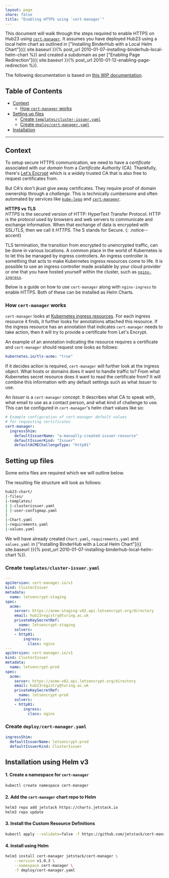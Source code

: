 ```yaml
---
layout: page
share: false
title: "Enabling HTTPS using `cert-manager`"
---
```


This document will walk through the steps required to enable HTTPS on Hub23 using [`cert-manager`](https://docs.cert-manager.io/en/latest/).
It assumes you have deployed Hub23 using a local helm chart as outlined in ["Installing BinderHub with a Local Helm Chart"]({{ site.baseurl }}{% post_url 2010-01-07-installing-binderhub-local-helm-chart %}) and created a subdomain as per ["Enabling Page Redirection"]({{ site.baseurl }}{% post_url 2010-01-12-enabling-page-redirection %}).

The following documentation is based on [this WIP documentation](https://discourse.jupyter.org/t/wip-documentation-about-cert-manager/2068).

## Table of Contents

- [Context](#context)
  - [How `cert-manager` works](#how-cert-manager-works)
- [Setting up files](#setting-up-files)
  - [Create `templates/cluster-issuer.yaml`](#create-templatesclusterissueryaml)
  - [Create `deploy/cert-manager.yaml`](#create-deploycertmanageryaml)
- [Installation](#installation)

---

## Context

To setup secure HTTPS communication, we need to have a _certificate_ associated with our _domain_ from a _Certificate Authority_ (CA).
Thankfully, there's [Let's Encrypt](https://letsencrypt.org/) which is a widely trusted CA that is also free to request certificates from.

But CA's don't jkust give away certificates.
They require proof of domain ownership through a _challenge_.
This is technically cumbersone and often automated by services like [`kube-lego`](https://github.com/jetstack/kube-lego) and [`cert-manager`](https://github.com/jetstack/cert-manager).

**HTTPS vs TLS**<br>
_HTTPS_ is the secured version of HTTP: HyperText Transfer Protocol.
HTTP is the protocol used by browsers and web servers to communicate and exchange information.
When that exchange of data is encrypted with SSL/_TLS_, then we call it _HTTPS_.
The S stands for Secure.
{: .notice--accent}

TLS termination, the transition from encrypted to unencrypted traffic, can be done in various locations.
A common place in the world of Kubernetes is to let this be managed by ingress controllers.
An ingress controller is something that acts to make Kubernetes ingress resources come to life.
It is possible to use an ingress controller made available by your cloud provider or one that you have hosted yourself within the cluster, such as [`nginx-ingress`](https://github.com/helm/charts/tree/master/stable/nginx-ingress).

Below is a guide on how to use `cert-manager` along with `nginx-ingress` to enable HTTPS.
Both of these can be installed as Helm Charts.

### How `cert-manager` works

`cert-manager` looks at [Kubernetes ingress resources](https://kubernetes.io/docs/concepts/services-networking/ingress/).
For each ingress resource it finds, it further looks for annotations attached this resource.
If the ingress resource has an annotation that indicates `cert-manager` needs to take action, then it will try to provide a certificate from Let's Encrypt.

An example of an annotation indicating the resource requires a certificate and `cert-manager` should request one looks as follows:

```yaml
kubernetes.io/tls-acme: "true"
```

If it decides action is required, `cert-manager` will further look at the ingress object.
What hosts or domains does it want to handle traffic to?
From what Kubernetes secret resource does it want to read the certificate from?
It will combine this information with any default settings such as what _Issuer_ to use.

An _Issuer_ is a `cert-manager` concept.
It describes what CA to speak with, what email to use as a contact person, and what kind of challenge to use.
This can be configured in `cert-manager`'s helm chart values like so:

```yaml
# Example configuration of cert-manager default values
# for requesting certificates
cert-manager:
  ingressShim:
    defaultIssuerName: "a-manually-created-issuer-resource"
    defaultIssuerKind: "Issuer"
    defaultACMEChallengeType: "http01"
```

## Setting up files

Some extra files are required which we will outline below.

The resulting file structure will look as follows:

```bash
hub23-chart/
|-files/
|-templates/
| |-clusterissuer.yaml
| |-user-configmap.yaml
|
|-Chart.yaml
|-requirements.yaml
|-values.yaml
```

We will have already created `Chart.yaml`, `requirements.yaml` and `values.yaml` in ["Installing BinderHub with a Local Helm Chart"]({{ site.baseurl }}{% post_url 2010-01-07-installing-binderhub-local-helm-chart %}).

### Create `templates/cluster-issuer.yaml`

```yaml
---
apiVersion: cert-manager.io/v1
kind: ClusterIssuer
metadata:
  name: letsencrypt-staging
spec:
  acme:
    server: https://acme-staging-v02.api.letsencrypt.org/directory
    email: hub23registry@turing.ac.uk
    privateKeySecretRef:
      name: letsencrypt-staging
    solvers:
    - http01:
        ingress:
          class: nginx
---
apiVersion: cert-manager.io/v1
kind: ClusterIssuer
metadata:
  name: letsencrypt-prod
spec:
  acme:
    server: https://acme-v02.api.letsencrypt.org/directory
    email: hub23registry@turing.ac.uk
    privateKeySecretRef:
      name: letsencrypt-prod
    solvers:
    - http01:
        ingress:
          class: nginx
```

### Create `deploy/cert-manager.yaml`

```yaml
ingressShim:
  defaultIssuerName: letsencrypt-prod
  defaultIssuerKind: ClusterIssuer
```

## Installation using Helm v3

#### 1. Create a namespace for `cert-manager`

```bash
kubectl create namespace cert-manager
```

#### 2. Add the `cert-manager` chart repo to Helm

```bash
helm3 repo add jetstack https://charts.jetstack.io
helm3 repo update
```

#### 3. Install the Custom Resource Definitions

```bash
kubectl apply --validate=false -f https://github.com/jetstack/cert-manager/releases/download/v1.0.3/cert-manager.crds.yaml
```

#### 4. Install using Helm

```bash
helm3 install cert-manager jetstack/cert-manager \
    --version v1.0.3 \
    --namespace cert-manager \
    -f deploy/cert-manager.yaml
```

